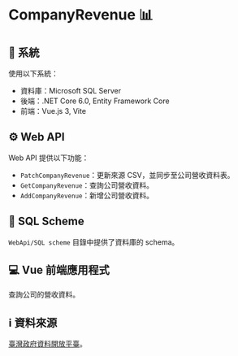# CompanyRevenue :bar_chart:

## :wrench: 系統

使用以下系統：

- 資料庫：Microsoft SQL Server
- 後端：.NET Core 6.0, Entity Framework Core
- 前端：Vue.js 3, Vite

## :gear: Web API

Web API 提供以下功能：

- `PatchCompanyRevenue`：更新來源 CSV，並同步至公司營收資料表。
- `GetCompanyRevenue`：查詢公司營收資料。
- `AddCompanyRevenue`：新增公司營收資料。

## :file_folder: SQL Scheme

 `WebApi/SQL scheme` 目錄中提供了資料庫的 schema。

## :computer: Vue 前端應用程式

查詢公司的營收資料。

## :information_source: 資料來源

[臺灣政府資料開放平臺](https://data.gov.tw/dataset/18420)。
